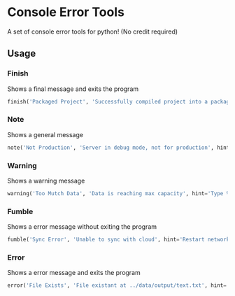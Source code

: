 # Console Error Tools
A set of console error tools for python! (No credit required)

## Usage
### Finish
Shows a final message and exits the program
```python
finish('Packaged Project', 'Successfully compiled project into a package', hint='Output at ../data/output/')
```
### Note
Shows a general message
```python
note('Not Production', 'Server in debug mode, not for production', hint='Disable debug mode at ../project/settings.yml')
```
### Warning
Shows a warning message
```python
warning('Too Mutch Data', 'Data is reaching max capacity', hint='Type %8 to max out overflow')
```
### Fumble
Shows a error message without exiting the program
```python
fumble('Sync Error', 'Unable to sync with cloud', hint='Restart network connection')
```
### Error
Shows a error message and exits the program
```python
error('File Exists', 'File existant at ../data/output/text.txt', hint='Remove obstruction')
```
